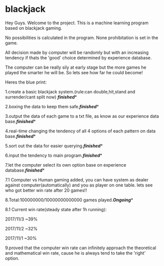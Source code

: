 # blackjack
Hey Guys.
Welcome to the project. This is a machine learning program based on blackjack gaming.

No possibilities is calculated in the program. None prohibitation is set in the game.

All decision made by computer will be randomly but with an increasing tendency if thats the  'good' choice determined by experience database.

The computer can be really sily at early stage but the more games he played the smarter he will be. So lets see how far he could become!

Heres the blue print:

1.create a basic blackjack system.(rule:can double,hit,stand and surrender/cant split now) *********finished**********

2.boxing the data to keep them safe.*********finished**********

3.output the data of each game to a txt file, as know as our experience data base.*********finished**********

4.real-time changing the tendency of all 4 options of each pattern on data base.*********finished**********

5.sort out the data for easier querying.*********finished**********

6.input the tendency to main program.*********finished**********

7.let the computer select its own option base on experience database.*********finished**********

7.1 Computer vs Human gaming added, you can have system as dealer against computer(automatically) and you as player on one table. lets see who got better win rate after 20 games!!

8.Total:100000000/10000000000000 games played.*********Ongoing**********

8.1 Current win rate(steady state after 1h running):

2017/11/3   ~39% 

2017/11/2   ~32%

2017/11/1   ~30%

9.proved that the computer win rate can infinitely approach the theoretical and mathematical win rate, cause he is 
always tend to take the 'right' option.
